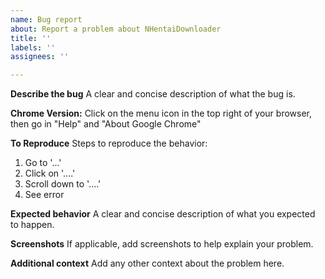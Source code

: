```yaml
---
name: Bug report
about: Report a problem about NHentaiDownloader
title: ''
labels: ''
assignees: ''

---
```


**Describe the bug**
A clear and concise description of what the bug is.

**Chrome Version:**
Click on the menu icon in the top right of your browser, then go in "Help" and "About Google Chrome"

**To Reproduce**
Steps to reproduce the behavior:
1. Go to '...'
2. Click on '....'
3. Scroll down to '....'
4. See error

**Expected behavior**
A clear and concise description of what you expected to happen.

**Screenshots**
If applicable, add screenshots to help explain your problem.

**Additional context**
Add any other context about the problem here.

